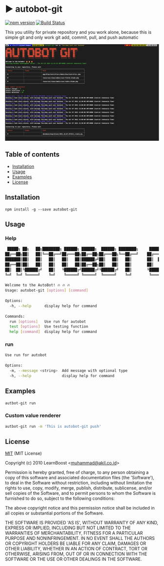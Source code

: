 ▶️ autobot-git
=========
[![npm version](https://badge.fury.io/js/autobot-git.svg)](https://badge.fury.io/js/autobot-git)
[![Build Status](https://app.travis-ci.com/kabesma/autobot.svg)](https://app.travis-ci.com/kabesma/autobot)

This you utility for private repository and you work alone, 
because this is simple git and only work git add, commit, pull, and push automatic

<p align="center">
    <img src="ScreenShot.png">
</p>

## Table of contents

- [Installation](#installation)
- [Usage](#usage)
- [Examples](#examples)
- [License](#license)

## Installation

```
npm install -g --save autobot-git
```

## Usage

### Help
```bash
 █████╗ ██╗   ██╗████████╗ ██████╗ ██████╗  ██████╗ ████████╗     ██████╗ ██╗████████╗
██╔══██╗██║   ██║╚══██╔══╝██╔═══██╗██╔══██╗██╔═══██╗╚══██╔══╝    ██╔════╝ ██║╚══██╔══╝
███████║██║   ██║   ██║   ██║   ██║██████╔╝██║   ██║   ██║       ██║  ███╗██║   ██║
██╔══██║██║   ██║   ██║   ██║   ██║██╔══██╗██║   ██║   ██║       ██║   ██║██║   ██║
██║  ██║╚██████╔╝   ██║   ╚██████╔╝██████╔╝╚██████╔╝   ██║       ╚██████╔╝██║   ██║
╚═╝  ╚═╝ ╚═════╝    ╚═╝    ╚═════╝ ╚═════╝  ╚═════╝    ╚═╝        ╚═════╝ ╚═╝   ╚═╝

Welcome to the AutoBot! 🔥 🔥 🔥
Usage: autobot-git [options] [command]

Options:
  -h, --help      display help for command

Commands:
  run [options]   Use run for autobot
  test [options]  Use testing function
  help [command]  display help for command
```
### run
```bash
Use run for autobot

Options:
  -m, --message <string>  Add message with optional type
  -h, --help              display help for command
```
## Examples
```bash
autbot-git run
```

### Custom value renderer
```bash
autbot-git run -m 'This is autobot-git push'
```

## License 

[MIT](https://github.com/cyrilwanner/autobot-git/blob/master/LICENSE)
(MIT License)

Copyright (c) 2010 LearnBoost &lt;muhammad@akil.co.id&gt;

Permission is hereby granted, free of charge, to any person obtaining
a copy of this software and associated documentation files (the
'Software'), to deal in the Software without restriction, including
without limitation the rights to use, copy, modify, merge, publish,
distribute, sublicense, and/or sell copies of the Software, and to
permit persons to whom the Software is furnished to do so, subject to
the following conditions:

The above copyright notice and this permission notice shall be
included in all copies or substantial portions of the Software.

THE SOFTWARE IS PROVIDED 'AS IS', WITHOUT WARRANTY OF ANY KIND,
EXPRESS OR IMPLIED, INCLUDING BUT NOT LIMITED TO THE WARRANTIES OF
MERCHANTABILITY, FITNESS FOR A PARTICULAR PURPOSE AND NONINFRINGEMENT.
IN NO EVENT SHALL THE AUTHORS OR COPYRIGHT HOLDERS BE LIABLE FOR ANY
CLAIM, DAMAGES OR OTHER LIABILITY, WHETHER IN AN ACTION OF CONTRACT,
TORT OR OTHERWISE, ARISING FROM, OUT OF OR IN CONNECTION WITH THE
SOFTWARE OR THE USE OR OTHER DEALINGS IN THE SOFTWARE.

